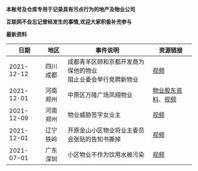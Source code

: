 **本账号及仓库专用于记录具有污点行为的地产及物业公司**

**互联网不会忘记曾经发生的事情,欢迎大家积极补充参与**

**最新资料**

|日期|地区|事件说明|资源链接|
|----|----|  ----  |----|
|2021-12-12|四川成都|成都青羊区颐和京都开发商为保他的物业<br>阻止业委会举行竞聘新物业|[视频](https://github.com/shameorg/shameOrg/blob/main/%E5%9B%9B%E5%B7%9D/%E6%88%90%E9%83%BD%E9%A2%90%E5%92%8C%E4%BA%AC%E9%83%BD%E5%BC%80%E5%8F%91%E5%95%86%E6%AD%A6%E5%8A%9B%E9%98%BB%E6%AD%A2%E4%B8%9A%E4%B8%BB%E6%8A%95%E7%A5%A8.mp4)|
|2021-12-01|河南郑州|中原区万隆广场凤翔物业|[物业股东资料](https://github.com/shameorg/shameOrg/blob/main/%E6%B2%B3%E5%8D%97/%E6%B2%B3%E5%8D%97%E5%87%A4%E7%BF%94%E7%89%A9%E4%B8%9A%E8%82%A1%E4%B8%9C.png)、[视频](https://github.com/shameorg/shameOrg/blob/main/%E6%B2%B3%E5%8D%97/%E9%83%91%E5%B7%9E%E4%B8%87%E9%9A%86%E5%B9%BF%E5%9C%BA%E7%89%A9%E4%B8%9A.mp4)|
|2021-12-09|河南郑州|物业威胁签字女业主|[视频](https://github.com/shameorg/shameOrg/blob/main/%E6%B2%B3%E5%8D%97/%E8%A2%AB%E7%BD%A2%E5%85%8D%E7%9A%84%E5%89%8D%E7%89%A9%E4%B8%9A%E9%AA%9A%E6%89%B0%E5%A8%81%E8%83%81%E5%A5%B3%E4%B8%9A%E4%B8%BB.mp4)|
|2021-12-01|辽宁铁岭|开原金山小区物业将业主委员会张贴的告知书撕掉|[视频](https://github.com/shameorg/shameOrg/blob/main/%E8%BE%BD%E5%AE%81/%E9%93%81%E5%B2%AD%E5%BC%80%E5%8E%9F%E5%B0%8F%E5%8C%BA%E7%89%A9%E4%B8%9A%E5%B0%86%E4%B8%9A%E4%B8%BB%E5%A7%94%E5%91%98%E4%BC%9A%E5%BC%A0%E8%B4%B4%E7%9A%84%E5%91%8A%E7%9F%A5%E4%B9%A6%E6%92%95%E6%8E%89.mp4)|
|2021-07-01|广东深圳|小区物业不作为饮用水被污染|[视频]()|
